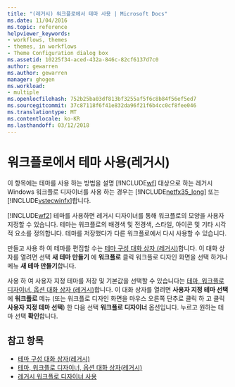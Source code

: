 ```yaml
---
title: "(레거시) 워크플로에서 테마 사용 | Microsoft Docs"
ms.date: 11/04/2016
ms.topic: reference
helpviewer_keywords:
- workflows, themes
- themes, in workflows
- Theme Configuration dialog box
ms.assetid: 10225f34-aced-432a-846c-82cf6137d7c0
author: gewarren
ms.author: gewarren
manager: ghogen
ms.workload:
- multiple
ms.openlocfilehash: 752b25ba03df813bf3255af5f6c8b84f56ef5ed7
ms.sourcegitcommit: 37c87118f6f41e832da96f21f6b4cc0cf8fee046
ms.translationtype: MT
ms.contentlocale: ko-KR
ms.lasthandoff: 03/12/2018
---
```

# <a name="using-themes-in-workflows-legacy"></a>워크플로에서 테마 사용(레거시)
이 항목에는 테마를 사용 하는 방법을 설명 [!INCLUDE[wf](../workflow-designer/includes/wf_md.md)] 대상으로 하는 레거시 Windows 워크플로 디자이너를 사용 하는 경우는 [!INCLUDE[netfx35_long](../workflow-designer/includes/netfx35_long_md.md)] 또는 [!INCLUDE[vstecwinfx](../workflow-designer/includes/vstecwinfx_md.md)]합니다.

 [!INCLUDE[wf2](../workflow-designer/includes/wf2_md.md)] 테마를 사용하면 레거시 디자이너를 통해 워크플로의 모양을 사용자 지정할 수 있습니다. 테마는 워크플로의 배경색 및 전경색, 스타일, 아이콘 및 기타 시각적 요소를 정의합니다. 테마를 저장했다가 다른 워크플로에서 다시 사용할 수 있습니다.

 만들고 사용 하 여 테마를 편집할 수는 [테마 구성 대화 상자 (레거시)](../workflow-designer/theme-configuration-dialog-box-legacy.md)합니다. 이 대화 상자를 열려면 선택 **새 테마 만들기** 에 **워크플로** 클릭 워크플로 디자인 화면을 선택 하거나 메뉴 **새 테마 만들기**합니다.

 사용 하 여 사용자 지정 테마를 저장 및 기본값을 선택할 수 있습니다는 [테마, 워크플로 디자이너, 옵션 대화 상자 (레거시)](../workflow-designer/themes-workflow-designer-options-dialog-box-legacy.md)합니다. 이 대화 상자를 열려면 **사용자 지정 테마 선택** 에 **워크플로** 메뉴 (또는 워크플로 디자인 화면을 마우스 오른쪽 단추로 클릭 하 고 클릭 **사용자 지정 테마 선택**) 한 다음 선택 **워크플로 디자이너** 옵션입니다. 누르고 원하는 테마 선택 **확인**합니다.

## <a name="see-also"></a>참고 항목

- [테마 구성 대화 상자(레거시)](../workflow-designer/theme-configuration-dialog-box-legacy.md)
- [테마, 워크플로 디자이너, 옵션 대화 상자(레거시)](../workflow-designer/themes-workflow-designer-options-dialog-box-legacy.md)
- [레거시 워크플로 디자이너 사용](../workflow-designer/using-the-legacy-workflow-designer.md)